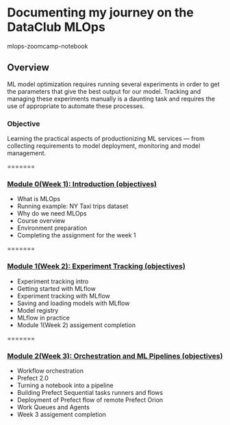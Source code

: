 # Documenting my journey on the DataClub MLOps
mlops-zoomcamp-notebook


## Overview
ML model optimization requires running several experiments in order to get the parameters that give the best output for our model.
Tracking and managing these experiments manually is a daunting task and requires the use of appropriate to automate these processes.

### Objective
Learning the practical aspects of productionizing ML services — from collecting requirements to model deployment, monitoring and model management.

=======
### [Module 0(Week 1): Introduction (objectives)](https://github.com/baldcodr/mlops-zoomcamp-notebook/blob/main/module-00)
* What is MLOps
* Running example: NY Taxi trips dataset
* Why do we need MLOps
* Course overview
* Environment preparation
* Completing the assignment for the week 1

=======
### [Module 1(Week 2): Experiment Tracking (objectives)](https://github.com/baldcodr/mlops-zoomcamp-notebook/blob/main/module-01)
* Experiment tracking intro
* Getting started with MLflow
* Experiment tracking with MLflow
* Saving and loading models with MLflow
* Model registry
* MLflow in practice
* Module 1(Week 2) assigement completion

=======
### [Module 2(Week 3): Orchestration and ML Pipelines (objectives)](https://github.com/baldcodr/mlops-zoomcamp-notebook/blob/main/module-02)
* Workflow orchestration
* Prefect 2.0
* Turning a notebook into a pipeline
* Building Prefect Sequential tasks runners and flows 
* Deployment of Prefect flow of remote Prefect Orion
* Work Queues and Agents
* Week 3 assigement completion